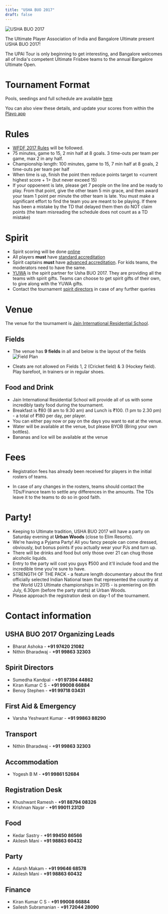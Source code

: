 ```yaml
---
title: "USHA BUO 2017"
draft: false
---
```


![USHA BUO 2017](../images/buo-2017-logo.jpg)

The Ultimate Player Association of India and Bangalore Ultimate present USHA BUO
2017!

The UPAI Tour is only beginning to get interesting, and Bangalore
welcomes all of India's competent Ultimate Frisbee teams to the annual
Bangalore Ultimate Open.

Tournament Format
=================

Pools, seedings and full schedule are available [here](http://goo.gl/stpLqv)

You can also view these details, and update your scores from within
the [Playo app](https://z34v4.app.goo.gl/UeD4)

Rules
=====

- [WFDF 2017 Rules](https://rules.wfdf.org/) will be followed.
- 75 minutes, game to 15, 2 min half at 8 goals. 3 time-outs per team per game, max 2 in any half.
- Championship length: 100 minutes, game to 15, 7 min half at 8 goals, 2 time-outs per team per half
- When time is up, finish the point then reduce points target to <current highest score + 1> (but never exceed 15)
- If your oppoenent is late, please get 7 people on the line and be ready to
  play. From that point, give the other team 5 min grace, and then award your
  team 1 point per minute the other team is late. You must make a significant
  effort to find the team you are meant to be playing. If there has been a
  mistake by the TD that delayed them then do NOT claim points (the team
  misreading the schedule does not count as a TD mistake)

Spirit
======

- Spirit scoring will be done [online](http://bit.ly/buo-2017-scores)
- All players **must** have [standard accreditation](https://rules.wfdf.org/accreditation/accreditation-standard)
- Spirit captains **must**
  have
  [advanced accreditation](https://rules.wfdf.org/accreditation/accreditation-advanced).
  For kids teams, the moderators need to have the same.
- [YUWA](http://www.yuwa-india.org/) is the spirit partner for Usha BUO 2017.
  They are providing all the teams with spirit gifts. Teams can choose to get
  spirit gifts of their own, to give along with the YUWA gifts.
- Contact the tournament [spirit directors](#spirit-directors) in case of any further queries

Venue
=====

The venue for the tournament
is [Jain International Residential School](https://goo.gl/maps/LgG33cnJEZk).

Fields
------

- The venue has **9 fields** in all and below is the layout of the
  fields ![Field Plan](../images/buo-2017-venue-layout.jpg)

- Cleats are not allowed on Fields 1, 2 (Cricket field) & 3 (Hockey field). Play
  barefoot, in trainers or in regular shoes.

Food and Drink
--------------

- Jain International Residential School will provide all of us with some
  incredibly tasty food during the tournament.
- Breakfast is ₹80 (8 am to 9.30 am) and Lunch is ₹100. (1 pm to 2.30 pm) - a
  total of ₹180 per day, per player.
- You can either pay now or pay on the days you want to eat at the venue.
- Water will be available at the venue, but please BYOB (Bring your own
  bottles).
- Bananas and Ice will be available at the venue

Fees
====

- Registration fees has already been received for players in the
  initial rosters of teams.

- In case of any changes in the rosters, teams should contact the
  TDs/Finance team to settle any differences in the amounts. The TDs
  leave it to the teams to do so in good faith.

Party!
======

- Keeping to Ultimate tradition, USHA BUO 2017 will have a party on Saturday
  evening at **Urban Woods** (close to Elim Resorts).
- We're having a Pyjama Party! All you fancy people can come dressed, obviously,
  but bonus points if you actually wear your PJs and turn up.
- There will be drinks and food but only those over 21 can chug those alcoholic
  liquids.
- Entry to the party will cost you guys ₹500 and it'll include food and the
  incredible time you're sure to have.
- STRENGTH OF THE PACK - a feature length documentary about the first officially
  selected Indian National team that represented the country at the World U23
  Ultimate championships in 2015 - is premiering on 8th July, 6.30pm (before the
  party starts) at Urban Woods.
- Please approach the registration desk on day-1 of the tournament.

Contact information
===================

USHA BUO 2017 Organizing Leads
------------------------------

- Bharat Ashoka - **+91 97420 21082**
- Nithin Bharadwaj - **+91 99863 32303**

Spirit Directors
--------------------

- Sumedha Kandpal - **+91 97394 44862**
- Kiran Kumar C S - **+91 99008 66884**
- Benoy Stephen - **+91 99718 03431**

First Aid & Emergency
---------------------

- Varsha Yeshwant Kumar - **+91 99863 88290**

Transport
---------

- Nithin Bharadwaj - **+91 99863 32303**

Accommodation
-------------

- Yogesh B M - **+91 99861 52684**

Registration Desk
-----------------

- Khushwant Ramesh - **+91 88794 08326**
- Krishnan Nayar - **+91 99011 23120**

Food
----

- Kedar Sastry - **+91 99450 86566**
- Akilesh Mani - **+91 98863 60432**

Party
-----

- Adarsh Makam - **+91 99646 68578**
- Akilesh Mani - **+91 98863 60432**

Finance
-------

- Kiran Kumar C S - **+91 99008 66884**
- Sailesh Subramanian - **+91 72044 28090**
